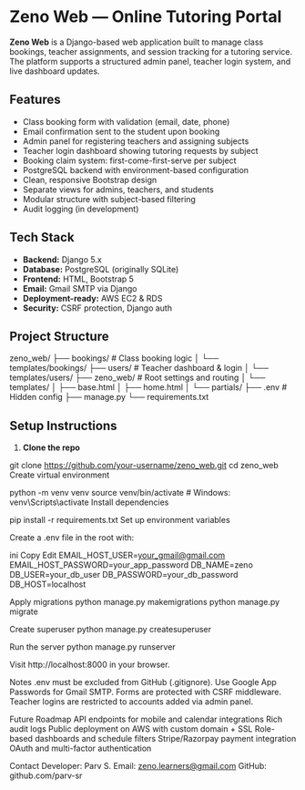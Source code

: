 # Zeno Web — Online Tutoring Portal

**Zeno Web** is a Django-based web application built to manage class bookings, teacher assignments, and session tracking for a tutoring service. The platform supports a structured admin panel, teacher login system, and live dashboard updates.

## Features

- Class booking form with validation (email, date, phone)
- Email confirmation sent to the student upon booking
- Admin panel for registering teachers and assigning subjects
- Teacher login dashboard showing tutoring requests by subject
- Booking claim system: first-come-first-serve per subject
- PostgreSQL backend with environment-based configuration
- Clean, responsive Bootstrap design
- Separate views for admins, teachers, and students
- Modular structure with subject-based filtering
- Audit logging (in development)

## Tech Stack

- **Backend:** Django 5.x
- **Database:** PostgreSQL (originally SQLite)
- **Frontend:** HTML, Bootstrap 5
- **Email:** Gmail SMTP via Django
- **Deployment-ready:** AWS EC2 & RDS
- **Security:** CSRF protection, Django auth

## Project Structure

zeno_web/
├── bookings/ # Class booking logic
│ └── templates/bookings/
├── users/ # Teacher dashboard & login
│ └── templates/users/
├── zeno_web/ # Root settings and routing
│ └── templates/
│ ├── base.html
│ ├── home.html
│ └── partials/
├── .env # Hidden config
├── manage.py
└── requirements.txt

## Setup Instructions

1. **Clone the repo**


git clone https://github.com/your-username/zeno_web.git
cd zeno_web
Create virtual environment

python -m venv venv
source venv/bin/activate  # Windows: venv\Scripts\activate
Install dependencies

pip install -r requirements.txt
Set up environment variables

Create a .env file in the root with:

ini
Copy
Edit
EMAIL_HOST_USER=your_gmail@gmail.com
EMAIL_HOST_PASSWORD=your_app_password
DB_NAME=zeno
DB_USER=your_db_user
DB_PASSWORD=your_db_password
DB_HOST=localhost

Apply migrations
python manage.py makemigrations
python manage.py migrate

Create superuser
python manage.py createsuperuser

Run the server
python manage.py runserver

Visit http://localhost:8000 in your browser.

Notes
.env must be excluded from GitHub (.gitignore).
Use Google App Passwords for Gmail SMTP.
Forms are protected with CSRF middleware.
Teacher logins are restricted to accounts added via admin panel.


Future Roadmap
API endpoints for mobile and calendar integrations
Rich audit logs
Public deployment on AWS with custom domain + SSL
Role-based dashboards and schedule filters
Stripe/Razorpay payment integration
OAuth and multi-factor authentication

Contact
Developer: Parv S.
Email: zeno.learners@gmail.com
GitHub: github.com/parv-sr
